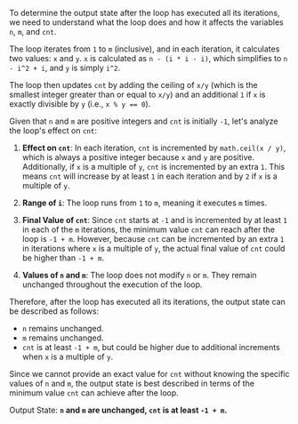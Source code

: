 To determine the output state after the loop has executed all its iterations, we need to understand what the loop does and how it affects the variables `n`, `m`, and `cnt`.

The loop iterates from `1` to `m` (inclusive), and in each iteration, it calculates two values: `x` and `y`. `x` is calculated as `n - (i * i - i)`, which simplifies to `n - i^2 + i`, and `y` is simply `i^2`.

The loop then updates `cnt` by adding the ceiling of `x/y` (which is the smallest integer greater than or equal to `x/y`) and an additional `1` if `x` is exactly divisible by `y` (i.e., `x % y == 0`).

Given that `n` and `m` are positive integers and `cnt` is initially `-1`, let's analyze the loop's effect on `cnt`:

1. **Effect on `cnt`**: In each iteration, `cnt` is incremented by `math.ceil(x / y)`, which is always a positive integer because `x` and `y` are positive. Additionally, if `x` is a multiple of `y`, `cnt` is incremented by an extra `1`. This means `cnt` will increase by at least `1` in each iteration and by `2` if `x` is a multiple of `y`.

2. **Range of `i`**: The loop runs from `1` to `m`, meaning it executes `m` times.

3. **Final Value of `cnt`**: Since `cnt` starts at `-1` and is incremented by at least `1` in each of the `m` iterations, the minimum value `cnt` can reach after the loop is `-1 + m`. However, because `cnt` can be incremented by an extra `1` in iterations where `x` is a multiple of `y`, the actual final value of `cnt` could be higher than `-1 + m`.

4. **Values of `n` and `m`**: The loop does not modify `n` or `m`. They remain unchanged throughout the execution of the loop.

Therefore, after the loop has executed all its iterations, the output state can be described as follows:

- `n` remains unchanged.
- `m` remains unchanged.
- `cnt` is at least `-1 + m`, but could be higher due to additional increments when `x` is a multiple of `y`.

Since we cannot provide an exact value for `cnt` without knowing the specific values of `n` and `m`, the output state is best described in terms of the minimum value `cnt` can achieve after the loop.

Output State: **`n` and `m` are unchanged, `cnt` is at least `-1 + m`.**